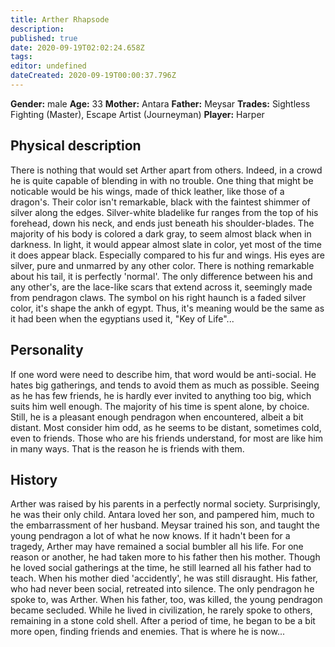```yaml
---
title: Arther Rhapsode
description: 
published: true
date: 2020-09-19T02:02:24.658Z
tags: 
editor: undefined
dateCreated: 2020-09-19T00:00:37.796Z
---
```


**Gender:** male
**Age:** 33
**Mother:** Antara
**Father:** Meysar
**Trades:** Sightless Fighting (Master), Escape Artist (Journeyman)
**Player:** Harper

## Physical description

There is nothing that would set Arther apart from others. Indeed, in a crowd he is quite capable of blending in with no trouble. One thing that might be noticable would be his wings, made of thick leather, like those of a dragon's. Their color isn't remarkable, black with the faintest shimmer of silver along the edges. Silver-white bladelike fur ranges from the top of his forehead, down his neck, and ends just beneath his shoulder-blades. The majority of his body is colored a dark gray, to seem almost black when in darkness. In light, it would appear almost slate in color, yet most of the time it does appear black. Especially compared to his fur and wings. His eyes are silver, pure and unmarred by any other color. There is nothing remarkable about his tail, it is perfectly 'normal'. The only difference between his and any other's, are the lace-like scars that extend across it, seemingly made from pendragon claws. The symbol on his right haunch is a faded silver color, it's shape the ankh of egypt. Thus, it's meaning would be the same as it had been when the egyptians used it, "Key of Life"...

## Personality

If one word were need to describe him, that word would be anti-social. He hates big gatherings, and tends to avoid them as much as possible. Seeing as he has few friends, he is hardly ever invited to anything too big, which suits him well enough. The majority of his time is spent alone, by choice. Still, he is a pleasant enough pendragon when encountered, albeit a bit distant. Most consider him odd, as he seems to be distant, sometimes cold, even to friends. Those who are his friends understand, for most are like him in many ways. That is the reason he is friends with them.

## History

Arther was raised by his parents in a perfectly normal society. Surprisingly, he was their only child. Antara loved her son, and pampered him, much to the embarrassment of her husband. Meysar trained his son, and taught the young pendragon a lot of what he now knows. If it hadn't been for a tragedy, Arther may have remained a social bumbler all his life. For one reason or another, he had taken more to his father then his mother. Though he loved social gatherings at the time, he still learned all his father had to teach. When his mother died 'accidently', he was still disraught. His father, who had never been social, retreated into silence. The only pendragon he spoke to, was Arther. When his father, too, was killed, the young pendragon became secluded. While he lived in civilization, he rarely spoke to others, remaining in a stone cold shell. After a period of time, he began to be a bit more open, finding friends and enemies. That is where he is now...
